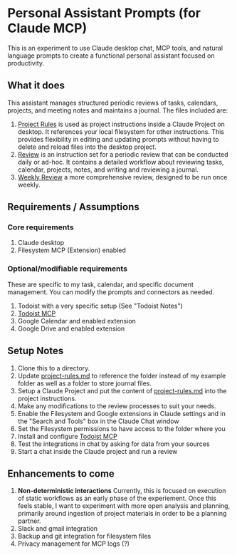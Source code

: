# Personal Assistant Prompts (for Claude MCP)
This is an experiment to use Claude desktop chat, MCP tools, and natural language prompts to create a functional personal assistant focused on productivity.

## What it does
This assistant manages structured periodic reviews of tasks, calendars, projects, and meeting notes and maintains a journal. The files included are:
1. [Project Rules](project-rules.md) is used as project instructions inside a Claude Project on desktop. It references your local filesystem for other instructions. This provides flexibility in editing and updating prompts without having to delete and reload files into the desktop project.
2. [Review](review.md) is an instruction set for a periodic review that can be conducted daily or ad-hoc. It contains a detailed workflow about reviewing tasks, calendar, projects, notes, and writing and reviewing a journal.
3. [Weekly Review](weekly-review.md) a more comprehensive review, designed to be run once weekly.

## Requirements / Assumptions
### Core requirements
1. Claude desktop
1. Filesystem MCP (Extension) enabled

### Optional/modifiable requirements
These are specific to my task, calendar, and specific document management. You can modify the prompts and connectors as needed.
1. Todoist with a very specific setup (See "Todoist Notes")
1. [Todoist MCP](https://github.com/Doist/todoist-mcp)
1. Google Calendar and enabled extension
1. Google Drive and enabled extension

## Setup Notes
1. Clone this to a directory.
1. Update [project-rules.md](project-rules.md) to reference the folder instead of my example folder as well as a folder to store journal files.
1. Setup a Claude Project and put the content of [project-rules.md](project-rules.md) into the project instructions.
1. Make any modifications to the review processes to suit your needs.
1. Enable the Filesystem and Google extensions in Claude settings and in the "Search and Tools" box in the Claude Chat window
1. Set the Filesystem permissions to have access to the folder where you
1. Install and configure [Todoist MCP](https://github.com/Doist/todoist-mcp)
1. Test the integrations in chat by asking for data from your sources
1. Start a chat inside the Claude project and run a review

## Enhancements to come
1. **Non-deterministic interactions** Currently, this is focused on execution of static workflows as an early phase of the experiement. Once this feels stable, I want to experiment with more open analysis and planning, primarily around ingestion of project materials in order to be a planning partner.
1. Slack and gmail integration
1. Backup and git integration for filesystem files
1. Privacy management for MCP logs (?)
